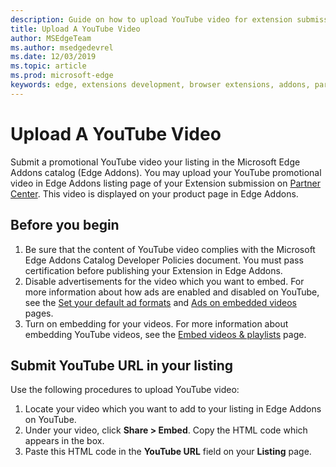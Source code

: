 ```yaml
---
description: Guide on how to upload YouTube video for extension submission.
title: Upload A YouTube Video
author: MSEdgeTeam
ms.author: msedgedevrel
ms.date: 12/03/2019
ms.topic: article
ms.prod: microsoft-edge
keywords: edge, extensions development, browser extensions, addons, partner center, developer
---
```


# Upload A YouTube Video  

Submit a promotional YouTube video your listing in the Microsoft Edge Addons catalog \(Edge Addons\).  You may upload your YouTube promotional video in Edge Addons listing page of your Extension submission on [Partner Center][MicrosoftPartnerCenter].  This video is displayed on your product page in Edge Addons.  

## Before you begin  

1.	Be sure that the content of YouTube video complies with the Microsoft Edge Addons Catalog Developer Policies document.  You must pass certification before publishing your Extension in Edge Addons.  
2.	Disable advertisements for the video which you want to embed.  For more information about how ads are enabled and disabled on YouTube, see the [Set your default ad formats][GoogleYoutubeAnswer2531367Topic7072227] and [Ads on embedded videos][GoogleYoutubeAnswer132596] pages.  
3.	Turn on embedding for your videos.  For more information about embedding YouTube videos, see the [Embed videos \& playlists][GoogleYoutubeAnswer171780] page.  

## Submit YouTube URL in your listing  

Use the following procedures to upload YouTube video:  

1.	Locate your video which you want to add to your listing in Edge Addons on YouTube.  
2.	Under your video, click **Share > Embed**.  Copy the HTML code which appears in the box.  
3.	Paste this HTML code in the **YouTube URL** field on your **Listing** page.  

<!-- image links -->  

<!-- links -->  

[GoogleYoutubeAnswer2531367Topic7072227]: https://support.google.com/youtube/answer/2531367?ref_topic=7072227 "Set your default ad formats - YouTube Help"  
[GoogleYoutubeAnswer132596]: https://support.google.com/youtube/answer/132596 "Ads on embedded videos - YouTube Help"  
[GoogleYoutubeAnswer171780]: https://support.google.com/youtube/answer/171780 "Embed videos \& playlists - YouTube Help"  

[MicrosoftPartnerCenter]: https://partner.microsoft.com/dashboard/registration/AccountInfo?accountProgram=MSEdgeAddons "Partner Center"  
